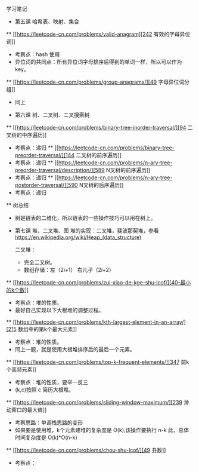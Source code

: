 
学习笔记
* 第五课 哈希表、映射、集合

** [[https://leetcode-cn.com/problems/valid-anagram][242 有效的字母异位词]]
   + 考察点：hash 使用
   + 异位词的共同点：所有异位词字母排序后得到的单词一样，所以可以作为 key。

** [[https://leetcode-cn.com/problems/group-anagrams/][49 字母异位词分组]]
   + 同上

* 第六课 树、二叉树、二叉搜索树

** [[https://leetcode-cn.com/problems/binary-tree-inorder-traversal/][94 二叉树的中序遍历]]
   + 考察点：递归
** [[https://leetcode-cn.com/problems/binary-tree-preorder-traversal/][144 二叉树的前序遍历]]
   + 考察点：递归
** [[https://leetcode-cn.com/problems/n-ary-tree-preorder-traversal/description/][589 N叉树的前序遍历]]
   + 考察点：递归
** [[https://leetcode-cn.com/problems/n-ary-tree-postorder-traversal/][590 N叉树的后序遍历]]
   + 考察点：递归

** 树总结
   + 树是链表的二维化，所以链表的一些操作技巧可以用在树上。

* 第七课 堆、二叉堆、图
  堆的实现：二叉堆，斐波那契堆，参看 https://en.wikipedia.org/wiki/Heap_(data_structure)

  二叉堆：
  + 完全二叉树。
  + 数组存储：左（2i+1） 右儿子（2i+2）

** [[https://leetcode-cn.com/problems/zui-xiao-de-kge-shu-lcof/][40-最小的k个数]]
   + 考察点：堆的性质。
   + 最好自己实现以下大根堆的调整过程。

** [[https://leetcode-cn.com/problems/kth-largest-element-in-an-array/][215 数组中的第k个最大元素]]
   + 考察点：堆的性质。
   + 同上一题，就是使用大根堆排序后的最后一个元素。

** [[https://leetcode-cn.com/problems/top-k-frequent-elements/][347 前k个高频元素]]
   + 考察点：堆的性质，要举一反三
   + (k,c)按照 c 简历大根堆。

** [[https://leetcode-cn.com/problems/sliding-window-maximum/][239 滑动窗口的最大值]]
   + 考察思路：单调栈思路的变形
   + 如果要是使用堆，k个元素建堆的复杂度是 O(k),该操作要执行 n-k 此，总体时间复杂度是 O(k)*O(n-k)

** [[https://leetcode-cn.com/problems/chou-shu-lcof/][49 丑数]]
   + 考察点：

